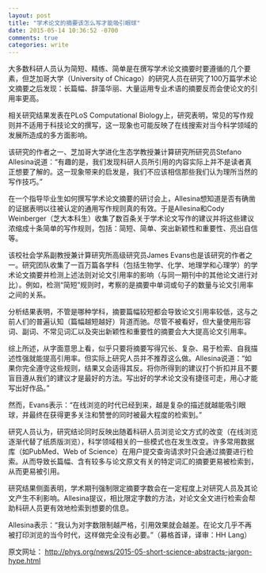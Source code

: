 ```yaml
---
layout: post
title: "学术论文的摘要该怎么写才能吸引眼球"
date: 2015-05-14 10:36:52 -0700
comments: true
categories: write
---
```


大多数科研人员认为简短、精练、简单是在撰写学术论文摘要时要遵循的几个要素，但芝加哥大学（University of Chicago）的研究人员在研究了100万篇学术论文摘要之后发现：长篇幅、辞藻华丽、大量运用专业术语的摘要反而会使论文的引用率更高。
 
相关研究结果发表在PLoS Computational Biology上，研究表明，常见的写作规则并不适用于科技论文的撰写，这一现象也可能反映了在线搜索对当今科学领域的发展所造成的多方面影响。
 
该研究的作者之一、芝加哥大学进化生态学教授兼计算研究所研究员Stefano Allesina说道：“有趣的是，我们发现科研人员所引用的内容实际上并不是读者真正想要了解的。这一现象带来的启发是，我们不应该相信那些我们认为理所当然的写作技巧。”
<!--more--> 
 
在一个指导毕业生如何撰写学术论文摘要的研讨会上，Allesina想知道是否有确凿的证据表明以往被认定的通用写作规则真的有效。于是Allesina和Cody Weinberger（芝大本科生）收集了数百条关于学术论文写作的建议并将这些建议浓缩成十条简单的写作规则，包括：简短、简单、突出新颖性和重要性、亮出自信等。
 
该校社会学系副教授兼计算研究所高级研究员James Evans也是该研究的作者之一。研究团队收集了一百万篇各学科（包括生物学、化学、地理学和心理学）的学术论文摘要并检测上述法则对论文引用率的影响（与同一期刊中的其他论文进行对比）。例如，检测“简短”规则时，考察的是摘要中单词或句子的数量与论文引用率之间的关系。
 
分析结果表明，不管是哪种学科，摘要篇幅较短都会导致论文引用率较低，这与之前人们的普遍认知（篇幅越短越好）背道而驰。尽管不被看好，但大量使用形容词、副词、不常见词汇以及突出新颖性和重要性的摘要会大大提高论文引用率。
 
综上所述，从字面意思上看，似乎只要将摘要写得冗长、复杂、易于检索、自我描述性强就能提高引用率。但实际上研究人员并不推荐这么做。Allesina说道：“如果你完全遵守这些规则，结果又会适得其反。将你所得到的建议打个折扣并且不要盲目遵从我们的建议才是最好的方法。写出好的学术论文没有捷径可走，用心才能写出好作品。”
 
然而，Evans表示：“在线浏览的时代已经到来，越是复杂的描述就越能吸引眼球，并最终在获得更多关注和赞誉的同时被最大程度的检索到。”
 
研究人员认为，研究结论同时反映出随着科研人员浏览论文方式的改变（在线浏览逐渐代替了纸质版浏览），科学领域相关的一些模式也在发生改变。许多常用数据库（如PubMed、Web of Science）在用户提交查询请求时只会通过摘要进行检索。从而导致长篇幅、含有较多与论文原文有关的特定词汇的摘要更易被检索到，从而更易被引用。
 
研究结果侧面表明，学术期刊强制限定摘要字数会在一定程度上对研究人员及其论文产生不利影响。Allesina提议，相比限定字数的方法，对论文全文进行检索会帮助科研人员更有效地检索到想要的信息。
 
Allesina表示：“我认为对字数限制越严格，引用效果就会越差。在论文几乎不再被打印浏览的当今时代，这样做完全没有必要。”（募格首译，译审：HH Lang）
 
原文网址：
http://phys.org/news/2015-05-short-science-abstracts-jargon-hype.html